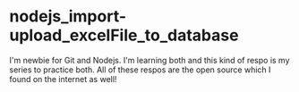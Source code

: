 # nodejs_import-upload_excelFile_to_database

I'm newbie for Git and Nodejs. I'm learning both and this kind of respo is my series to practice both.
All of these respos are the open source which I found on the internet as well!
